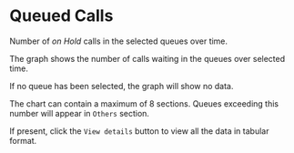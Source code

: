 # Queued Calls

Number of *on Hold* calls in the selected queues over time.

The graph shows the number of calls waiting in the queues over selected time.

If no queue has been selected, the graph will show no data.

The chart can contain a maximum of 8 sections. Queues exceeding this number
will appear in `Others` section.

If present, click the `View details` button to view all the data
in tabular format.
